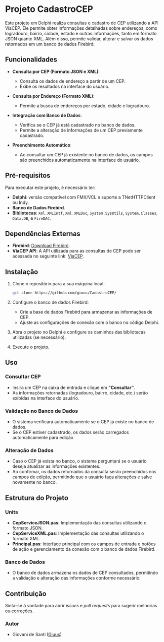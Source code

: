 # Projeto CadastroCEP

Este projeto em Delphi realiza consultas e cadastro de CEP utilizando a API ViaCEP. Ele permite obter informações detalhadas sobre endereços, como logradouro, bairro, cidade, estado e outras informações, tanto em formato JSON quanto XML. Além disso, permite validar, alterar e salvar os dados retornados em um banco de dados Firebird.

## Funcionalidades

- **Consulta por CEP (Formato JSON e XML)**: 
  - Consulta os dados de endereço a partir de um CEP.
  - Exibe os resultados na interface do usuário.
  
- **Consulta por Endereço (Formato XML)**: 
  - Permite a busca de endereços por estado, cidade e logradouro.
  
- **Integração com Banco de Dados**: 
  - Verifica se o CEP já está cadastrado no banco de dados.
  - Permite a alteração de informações de um CEP previamente cadastrado.
  
- **Preenchimento Automático**: 
  - Ao consultar um CEP já existente no banco de dados, os campos são preenchidos automaticamente na interface do usuário.

## Pré-requisitos

Para executar este projeto, é necessário ter:

- **Delphi**: versão compatível com FMX/VCL e suporte a TNetHTTPClient ou Indy.
- **Banco de Dados Firebird**.
- **Bibliotecas**: `Xml.XMLIntf`, `Xml.XMLDoc`, `System.SysUtils`, `System.Classes`, `Data.DB`, e `FireDAC`.

## Dependências Externas

- **Firebird**: [Download Firebird](https://firebirdsql.org/en/firebird-2-5/).
- **ViaCEP API**: A API utilizada para as consultas de CEP pode ser acessada no seguinte link: [ViaCEP](https://viacep.com.br/).

## Instalação

1. Clone o repositório para a sua máquina local:
   ```bash
   git clone https://github.com/giuus/CadastroCEP/
2. Configure o banco de dados Firebird:
   - Crie a base de dados Firebird para armazenar as informações de CEP.
   - Ajuste as configurações de conexão com o banco no código Delphi.
3. Abra o projeto no Delphi e configure os caminhos das bibliotecas utilizadas (se necessário).

4. Execute o projeto.


## Uso

### Consultar CEP
- Insira um CEP na caixa de entrada e clique em **"Consultar"**.
- As informações retornadas (logradouro, bairro, cidade, etc.) serão exibidas na interface do usuário.

### Validação no Banco de Dados
- O sistema verificará automaticamente se o CEP já existe no banco de dados.
- Se o CEP estiver cadastrado, os dados serão carregados automaticamente para edição.

### Alteração de Dados
- Caso o CEP já exista no banco, o sistema perguntará se o usuário deseja atualizar as informações existentes.
- Ao confirmar, os dados retornados da consulta serão preenchidos nos campos de edição, permitindo que o usuário faça alterações e salve novamente no banco.

## Estrutura do Projeto

### Units
- **CepServiceJSON.pas**: Implementação das consultas utilizando o formato JSON.
- **CepServiceXML.pas**: Implementação das consultas utilizando o formato XML.
- **Principal.pas**: Interface principal com os campos de entrada e botões de ação e gerenciamento da conexão com o banco de dados Firebird.

### Banco de Dados
- O banco de dados armazena os dados de CEP consultados, permitindo a validação e alteração das informações conforme necessário.

## Contribuição
Sinta-se à vontade para abrir *issues* e *pull requests* para sugerir melhorias ou correções.

### Autor 
  - Giovani de Santi ([Giuus](https://github.com/giuus/))

